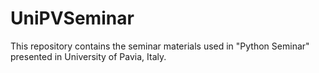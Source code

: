 # UniPVSeminar

This repository contains the seminar materials used in "Python Seminar" presented in University of Pavia, Italy.
